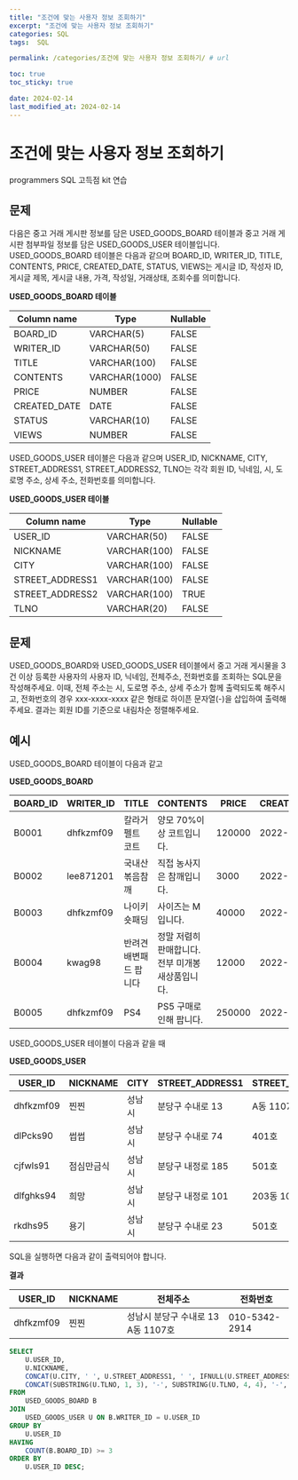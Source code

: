```yaml
---
title: "조건에 맞는 사용자 정보 조회하기"
excerpt: "조건에 맞는 사용자 정보 조회하기"
categories: SQL
tags:  SQL

permalink: /categories/조건에 맞는 사용자 정보 조회하기/ # url

toc: true
toc_sticky: true

date: 2024-02-14
last_modified_at: 2024-02-14
---
```


# 조건에 맞는 사용자 정보 조회하기

programmers SQL 고득점 kit 연습

문제
---

다음은 중고 거래 게시판 정보를 담은 USED_GOODS_BOARD 테이블과 중고 거래 게시판 첨부파일 정보를 담은 USED_GOODS_USER 테이블입니다. USED_GOODS_BOARD 테이블은 다음과 같으며 BOARD_ID, WRITER_ID, TITLE, CONTENTS, PRICE, CREATED_DATE, STATUS, VIEWS는 게시글 ID, 작성자 ID, 게시글 제목, 게시글 내용, 가격, 작성일, 거래상태, 조회수를 의미합니다.

**USED_GOODS_BOARD 테이블**

| Column name | Type      | Nullable |
|-------------|-----------|----------|
| BOARD_ID    | VARCHAR(5)| FALSE    |
| WRITER_ID   | VARCHAR(50)| FALSE   |
| TITLE       | VARCHAR(100)| FALSE   |
| CONTENTS    | VARCHAR(1000)| FALSE  |
| PRICE       | NUMBER    | FALSE    |
| CREATED_DATE| DATE      | FALSE    |
| STATUS      | VARCHAR(10)| FALSE   |
| VIEWS       | NUMBER    | FALSE    |

USED_GOODS_USER 테이블은 다음과 같으며 USER_ID, NICKNAME, CITY, STREET_ADDRESS1, STREET_ADDRESS2, TLNO는 각각 회원 ID, 닉네임, 시, 도로명 주소, 상세 주소, 전화번호를 의미합니다.

**USED_GOODS_USER 테이블**

| Column name   | Type      | Nullable |
|---------------|-----------|----------|
| USER_ID       | VARCHAR(50)| FALSE   |
| NICKNAME      | VARCHAR(100)| FALSE  |
| CITY          | VARCHAR(100)| FALSE  |
| STREET_ADDRESS1| VARCHAR(100)| FALSE |
| STREET_ADDRESS2| VARCHAR(100)| TRUE  |
| TLNO          | VARCHAR(20)| FALSE   |

문제
---
USED_GOODS_BOARD와 USED_GOODS_USER 테이블에서 중고 거래 게시물을 3건 이상 등록한 사용자의 사용자 ID, 닉네임, 전체주소, 전화번호를 조회하는 SQL문을 작성해주세요. 이때, 전체 주소는 시, 도로명 주소, 상세 주소가 함께 출력되도록 해주시고, 전화번호의 경우 xxx-xxxx-xxxx 같은 형태로 하이픈 문자열(-)을 삽입하여 출력해주세요. 결과는 회원 ID를 기준으로 내림차순 정렬해주세요.

예시
---
USED_GOODS_BOARD 테이블이 다음과 같고

**USED_GOODS_BOARD**

| BOARD_ID | WRITER_ID | TITLE       | CONTENTS                     | PRICE | CREATED_DATE | STATUS | VIEWS |
|----------|-----------|-------------|------------------------------|-------|--------------|--------|-------|
| B0001    | dhfkzmf09 | 칼라거펠트 코트 | 양모 70%이상 코트입니다.      | 120000| 2022-10-14   | DONE   | 104   |
| B0002    | lee871201 | 국내산 볶음참깨 | 직접 농사지은 참깨입니다.      | 3000  | 2022-10-02   | DONE   | 121   |
| B0003    | dhfkzmf09 | 나이키 숏패딩 | 사이즈는 M입니다.              | 40000 | 2022-10-17   | DONE   | 98    |
| B0004    | kwag98    | 반려견 배변패드 팝니다 | 정말 저렴히 판매합니다. 전부 미개봉 새상품입니다. | 12000 | 2022-10-01   | DONE   | 250   |
| B0005    | dhfkzmf09 | PS4         | PS5 구매로인해 팝니다.         | 250000| 2022-11-03   | DONE   | 111   |

USED_GOODS_USER 테이블이 다음과 같을 때

**USED_GOODS_USER**

| USER_ID  | NICKNAME | CITY   | STREET_ADDRESS1 | STREET_ADDRESS2 | TLNO       |
|----------|----------|--------|-----------------|-----------------|------------|
| dhfkzmf09| 찐찐     | 성남시  | 분당구 수내로 13  | A동 1107호      | 01053422914|
| dlPcks90 | 썹썹     | 성남시  | 분당구 수내로 74  | 401호           | 01034573944|
| cjfwls91 | 점심만금식 | 성남시  | 분당구 내정로 185 | 501호           | 01036344964|
| dlfghks94| 희망     | 성남시  | 분당구 내정로 101 | 203동 102호     | 01032634154|
| rkdhs95  | 용기     | 성남시  | 분당구 수내로 23  | 501호           | 01074564564|

SQL을 실행하면 다음과 같이 출력되어야 합니다.

**결과**

| USER_ID  | NICKNAME | 전체주소                           | 전화번호        |
|----------|----------|-----------------------------------|----------------|
| dhfkzmf09| 찐찐     | 성남시 분당구 수내로 13 A동 1107호 | 010-5342-2914 |


```sql
SELECT 
    U.USER_ID,
    U.NICKNAME,
    CONCAT(U.CITY, ' ', U.STREET_ADDRESS1, ' ', IFNULL(U.STREET_ADDRESS2, '')) AS FULL_ADDRESS,
    CONCAT(SUBSTRING(U.TLNO, 1, 3), '-', SUBSTRING(U.TLNO, 4, 4), '-', SUBSTRING(U.TLNO, 8)) AS PHONE_NUMBER
FROM 
    USED_GOODS_BOARD B
JOIN 
    USED_GOODS_USER U ON B.WRITER_ID = U.USER_ID
GROUP BY 
    U.USER_ID
HAVING 
    COUNT(B.BOARD_ID) >= 3
ORDER BY 
    U.USER_ID DESC;
```

